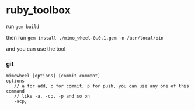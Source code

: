 # ruby_toolbox

run `gem build`

then run 
`gem install ./mimo_wheel-0.0.1.gem -n /usr/local/bin`

and you can use the tool

### git
```
mimowheel [options] [commit comment]
options
   // a for add, c for commit, p for push, you can use any one of this command
   // like -a, -cp, -p and so on
   -acp, 
```